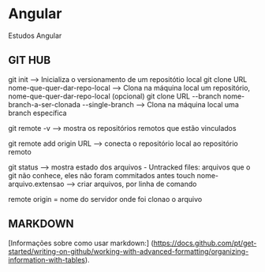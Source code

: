 # Angular
Estudos Angular

## GIT HUB

git init -->  Inicializa o versionamento de um repositótio local
git clone URL nome-que-quer-dar-repo-local --> Clona na máquina local um repositório, nome-que-quer-dar-repo-local (opcional)
git clone URL --branch nome-branch-a-ser-clonada  --single-branch --> Clona na máquina local uma branch específica

git remote -v --> mostra os repositórios remotos que estão vinculados

git remote add origin URL --> conecta o repositório local ao repositório remoto

git status --> mostra estado dos arquivos
    - Untracked files: arquivos que o git não conhece, eles não foram commitados antes
touch nome-arquivo.extensao --> criar arquivos, por linha de comando

remote origin = nome do servidor onde foi clonao o arquivo

## MARKDOWN
[Informações sobre como usar markdown:] (https://docs.github.com/pt/get-started/writing-on-github/working-with-advanced-formatting/organizing-information-with-tables).

